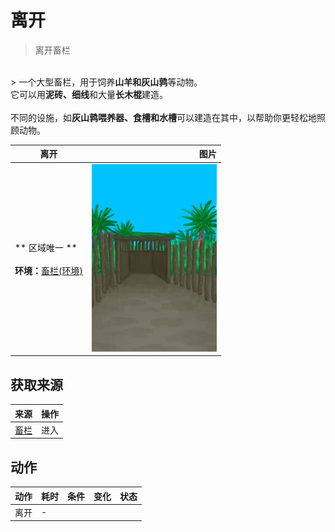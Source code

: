 # 离开  
> 离开畜栏  
<br>  
> 一个大型畜栏，用于饲养<b>山羊和灰山鹑</b>等动物。<br>它可以用<b>泥砖、细线</b>和大量<b>长木棍</b>建造。<br><br>不同的设施，如<b>灰山鹑喂养器、食槽和水槽</b>可以建造在其中，以帮助你更轻松地照顾动物。  
  
  离开  |   图片   
 ----  |  ----:   
 ** 区域唯一 **<br><br>**环境：**[畜栏(环境)](Env_Enclosure.md)  |  <img decoding="async" src="Sprite/Coop.png" href="a.md" style="max-width:300px;max-height:300px;">   
  
## 获取来源  
来源  |  操作  
----  |  ----  
[畜栏](EnclosureEntrance.md)  |  进入  
## 动作  
动作  |  耗时  |  条件  |  变化  |  状态  
----  |  ----  |  ----  |  ----  |  ----  
离开<br>  |  -  |    |    |    


<script>document.title="离开 - 卡牌生存百科 Card Survival Wiki";</script>